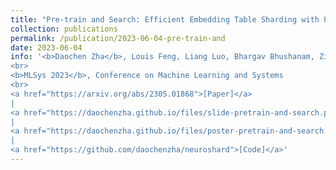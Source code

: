 ```yaml
---
title: "Pre-train and Search: Efficient Embedding Table Sharding with Pre-trained Neural Cost Models"
collection: publications
permalink: /publication/2023-06-04-pre-train-and
date: 2023-06-04
info: '<b>Daochen Zha</b>, Louis Feng, Liang Luo, Bhargav Bhushanam, Zirui Liu, Yusuo Hu, Jade Nie, Yuzhen Huang, Yuandong Tian, Arun Kejariwal, Xia Hu
<br>
<b>MLSys 2023</b>, Conference on Machine Learning and Systems
<br>
<a href="https://arxiv.org/abs/2305.01868">[Paper]</a>
|
<a href="https://daochenzha.github.io/files/slide-pretrain-and-search.pdf">[Slide]</a>
|
<a href="https://daochenzha.github.io/files/poster-pretrain-and-search.pdf">[Poster]</a>
|
<a href="https://github.com/daochenzha/neuroshard">[Code]</a>'
---
```

